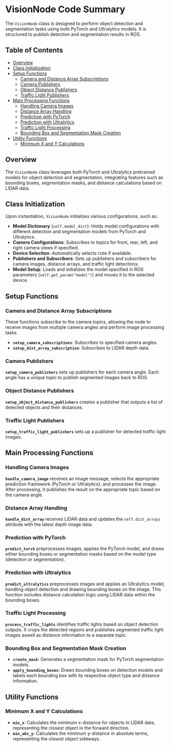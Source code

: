 # VisionNode Code Summary

The `VisionNode` class is designed to perform object detection and segmentation tasks using both PyTorch and Ultralytics models. It is structured to publish detection and segmentation results in ROS.

## Table of Contents
- [Overview](#overview)
- [Class Initialization](#class-initialization)
- [Setup Functions](#setup-functions)
  - [Camera and Distance Array Subscriptions](#camera-and-distance-array-subscriptions)
  - [Camera Publishers](#camera-publishers)
  - [Object Distance Publishers](#object-distance-publishers)
  - [Traffic Light Publishers](#traffic-light-publishers)
- [Main Processing Functions](#main-processing-functions)
  - [Handling Camera Images](#handling-camera-images)
  - [Distance Array Handling](#distance-array-handling)
  - [Prediction with PyTorch](#prediction-with-pytorch)
  - [Prediction with Ultralytics](#prediction-with-ultralytics)
  - [Traffic Light Processing](#traffic-light-processing)
  - [Bounding Box and Segmentation Mask Creation](#bounding-box-and-segmentation-mask-creation)
- [Utility Functions](#utility-functions)
  - [Minimum X and Y Calculations](#minimum-x-and-y-calculations)


## Overview
The `VisionNode` class leverages both PyTorch and Ultralytics pretrained models for object detection and segmentation, integrating features such as bounding boxes, segmentation masks, and distance calculations based on LIDAR data.

## Class Initialization
Upon instantiation, `VisionNode` initializes various configurations, such as:
- **Model Dictionary** (`self.model_dict`): Holds model configurations with different detection and segmentation models from PyTorch and Ultralytics.
- **Camera Configurations**: Subscribes to topics for front, rear, left, and right camera views if specified.
- **Device Selection**: Automatically selects `CUDA` if available.
- **Publishers and Subscribers**: Sets up publishers and subscribers for camera images, distance arrays, and traffic light detections.
- **Model Setup**: Loads and initializes the model specified in ROS parameters (`self.get_param("model")`) and moves it to the selected device.

## Setup Functions

### Camera and Distance Array Subscriptions
These functions subscribe to the camera topics, allowing the node to receive images from multiple camera angles and perform image processing tasks.

- **`setup_camera_subscriptions`**: Subscribes to specified camera angles.
- **`setup_dist_array_subscription`**: Subscribes to LIDAR depth data.

### Camera Publishers
**`setup_camera_publishers`** sets up publishers for each camera angle. Each angle has a unique topic to publish segmented images back to ROS.

### Object Distance Publishers
**`setup_object_distance_publishers`** creates a publisher that outputs a list of detected objects and their distances.

### Traffic Light Publishers
**`setup_traffic_light_publishers`** sets up a publisher for detected traffic light images.

## Main Processing Functions

### Handling Camera Images
**`handle_camera_image`** receives an image message, selects the appropriate prediction framework (PyTorch or Ultralytics), and processes the image. After processing, it publishes the result on the appropriate topic based on the camera angle.

### Distance Array Handling
**`handle_dist_array`** receives LIDAR data and updates the `self.dist_arrays` attribute with the latest depth image data.

### Prediction with PyTorch
**`predict_torch`** preprocesses images, applies the PyTorch model, and draws either bounding boxes or segmentation masks based on the model type (detection or segmentation).

### Prediction with Ultralytics
**`predict_ultralytics`** preprocesses images and applies an Ultralytics model, handling object detection and drawing bounding boxes on the image. This function includes distance calculation logic using LIDAR data within the bounding boxes.

### Traffic Light Processing
**`process_traffic_lights`** identifies traffic lights based on object detection outputs. It crops the detected regions and publishes segmented traffic light images aswell as distance information to a separate topic.

### Bounding Box and Segmentation Mask Creation
- **`create_mask`**: Generates a segmentation mask for PyTorch segmentation models.
- **`apply_bounding_boxes`**: Draws bounding boxes on detection models and labels each bounding box with its respective object type and distance information.

## Utility Functions

### Minimum X and Y Calculations
- **`min_x`**: Calculates the minimum x-distance for objects in LIDAR data, representing the closest object in the forward direction.
- **`min_abs_y`**: Calculates the minimum y-distance  in absolute terms, representing the closest object sideways.


